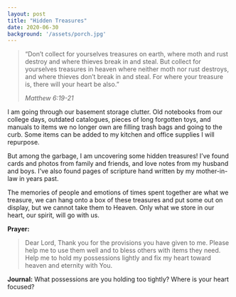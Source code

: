 ```yaml
---
layout: post
title: "Hidden Treasures"
date: 2020-06-30
background: '/assets/porch.jpg'
---
```

  
> “Don’t collect for yourselves treasures on earth, where moth and rust destroy and where thieves break in and steal. But collect for yourselves treasures in heaven where neither moth nor rust destroys, and where thieves don’t break in and steal. For where your treasure is, there will your heart be also.”
> 
> *Matthew 6:19-21*

I am going through our basement storage clutter. Old notebooks from our college days, outdated catalogues, pieces of long forgotten toys, and manuals to items we no longer own are filling trash bags and going to the curb. Some items can be added to my kitchen and office supplies I will repurpose.

But among the garbage, I am uncovering some hidden treasures! I’ve found cards and photos from family and friends, and love notes from my husband and boys. I’ve also found pages of scripture hand written by my mother-in-law in years past.

The memories of people and emotions of times spent together are what we treasure, we can hang onto a box of these treasures and put some out on display, but we cannot take them to Heaven. Only what we store in our heart, our spirit, will go with us.

**Prayer:**
> Dear Lord,
> Thank you for the provisions you have given to me. Please help me to use them well and to bless others with items they need. Help me to hold my  possessions lightly and fix my heart toward heaven and eternity with You.

**Journal:** 
What possessions are you holding too tightly? Where is your heart focused?  
